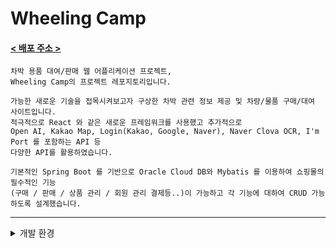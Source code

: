 # Wheeling Camp

#### [< 배포 주소 >](https://wheelingcamp.store/)

```
차박 용품 대여/판매 웹 어플리케이션 프로젝트, 
Wheeling Camp의 프로젝트 레포지토리입니다.

가능한 새로운 기술을 접목시켜보고자 구상한 차박 관련 정보 제공 및 차량/물품 구매/대여 사이트입니다.
적극적으로 React 와 같은 새로운 프레임워크를 사용했고 추가적으로
Open AI, Kakao Map, Login(Kakao, Google, Naver), Naver Clova OCR, I'm Port 를 포함하는 API 등
다양한 API를 활용하였습니다.

기본적인 Spring Boot 를 기반으로 Oracle Cloud DB와 Mybatis 를 이용하여 쇼핑몰의 필수적인 기능
(구매 / 판매 / 상품 관리 / 회원 관리 결제등..)이 가능하고 각 기능에 대하여 CRUD 가능하도록 설계했습니다.
```
---

<details>
<summary>
개발 환경
</summary>

  
| Environment | Detail |
| --- | --- |
| 환경 | Windows, Linux |
| 언어 | Java, Javascript, HTML5, CSS3, jQuery, Oracle SQL |
| 프레임워크 / 라이브러리|  Bootstrap5, Spring Boot, React.js, MUI, Rechart, Material React Table V2, Node.js |
| 데이터베이스 | Oracle XE, Oracle Cloud, Mybatis | 
| 툴 | Spring Tools 4, Spline 3D, DBeaver, Postman |
| WAS | Apache Tomcat, AWS, Vercel |
| API | Kakao Mobility, Kakao Map, Open AI, Clova OCR, Login(Kakao, Google, Naver) |
| 협업 | Github, Notion, ERD Cloud, Draw.io, Figma |

  
</details>
